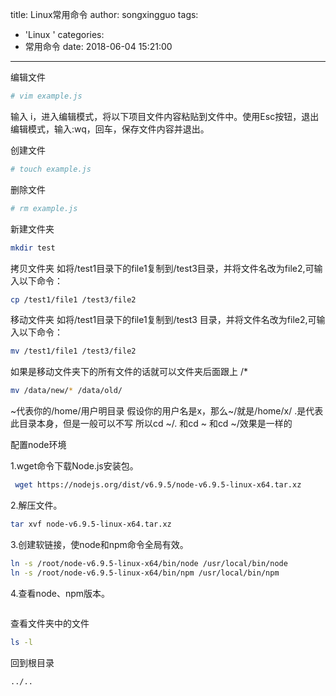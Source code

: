 title: Linux常用命令
author: songxingguo
tags:
  - 'Linux '
categories:
  - 常用命令
date: 2018-06-04 15:21:00
---
编辑文件
```bash
# vim example.js
```

输入 i，进入编辑模式，将以下项目文件内容粘贴到文件中。使用Esc按钮，退出编辑模式，输入:wq，回车，保存文件内容并退出。

创建文件

```bash
# touch example.js
```
<!-- more-->
删除文件

```bash
# rm example.js
```
新建文件夹
```bash
mkdir test
```
拷贝文件夹
如将/test1目录下的file1复制到/test3目录，并将文件名改为file2,可输入以下命令：
```bash
cp /test1/file1 /test3/file2
```
移动文件夹
如将/test1目录下的file1复制到/test3 目录，并将文件名改为file2,可输入以下命令：
```bash
mv /test1/file1 /test3/file2
```
如果是移动文件夹下的所有文件的话就可以文件夹后面跟上 /* 
```bash
mv /data/new/* /data/old/
```


~代表你的/home/用户明目录
假设你的用户名是x，那么~/就是/home/x/
.是代表此目录本身，但是一般可以不写
所以cd ~/. 和cd ~ 和cd ~/效果是一样的

配置node环境

1.wget命令下载Node.js安装包。

```bash
 wget https://nodejs.org/dist/v6.9.5/node-v6.9.5-linux-x64.tar.xz
```
2.解压文件。
```bash
tar xvf node-v6.9.5-linux-x64.tar.xz
```
3.创建软链接，使node和npm命令全局有效。
```bash
ln -s /root/node-v6.9.5-linux-x64/bin/node /usr/local/bin/node
ln -s /root/node-v6.9.5-linux-x64/bin/npm /usr/local/bin/npm
```
4.查看node、npm版本。
```bash
```

查看文件夹中的文件
```bash
ls -l
```
回到根目录
```bash
../..
```
